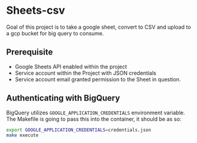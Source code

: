 # Sheets-csv

Goal of this project is to take a google sheet, convert to CSV and upload to a gcp bucket for big query to consume.

## Prerequisite

* Google Sheets API enabled within the project
* Service account within the Project with JSON credentials
* Service account email granted permission to the Sheet in question.

## Authenticating with BigQuery

BigQuery utilizes `GOOGLE_APPLICATION_CREDENTIALS` environment variable. The Makefile is going to pass this into the container, it should be as so:

```bash
export GOOGLE_APPLICATION_CREDENTIALS=credentials.json
make execute
```
